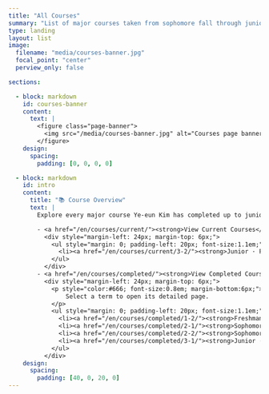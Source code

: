 ```yaml
---
title: "All Courses"
summary: "List of major courses taken from sophomore fall through junior fall."
type: landing
layout: list
image:
  filename: "media/courses-banner.jpg"
  focal_point: "center"
  perview_only: false

sections:

  - block: markdown
    id: courses-banner
    content:
      text: |
        <figure class="page-banner">
          <img src="/media/courses-banner.jpg" alt="Courses page banner" loading="lazy">
        </figure>
    design:
      spacing:
        padding: [0, 0, 0, 0]

  - block: markdown
    id: intro
    content:
      title: "📚 Course Overview"
      text: |
        Explore every major course Ye-eun Kim has completed up to junior fall in the School of Computer and Artificial Intelligence at Jeonbuk National University.

        - <a href="/en/courses/current/"><strong>View Current Courses</strong></a>
          <div style="margin-left: 24px; margin-top: 6px;">
            <ul style="margin: 0; padding-left: 20px; font-size:1.1em;">
              <li><a href="/en/courses/current/3-2/"><strong>Junior · Fall</strong></a></li>
            </ul>
          </div>
        - <a href="/en/courses/completed/"><strong>View Completed Courses</strong></a>
          <div style="margin-left: 24px; margin-top: 6px;">
            <p style="color:#666; font-size:0.8em; margin-bottom:6px;">
                Select a term to open its detailed page.
            </p>
            <ul style="margin: 0; padding-left: 20px; font-size:1.1em;">
              <li><a href="/en/courses/completed/1-2/"><strong>Freshman · Fall</strong></a></li>
              <li><a href="/en/courses/completed/2-1/"><strong>Sophomore · Spring</strong></a></li>
              <li><a href="/en/courses/completed/2-2/"><strong>Sophomore · Fall</strong></a></li>
              <li><a href="/en/courses/completed/3-1/"><strong>Junior · Spring</strong></a></li>
            </ul>
          </div>
    design:
      spacing:
        padding: [40, 0, 20, 0]
---
```

